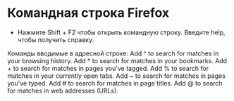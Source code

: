 # Командная строка Firefox

* Нажмите Shift + F2 чтобы открыть командную строку. Введите help, чтобы получить справку.

Команды вводимые в адресной строке:
Add ^ to search for matches in your browsing history.
Add * to search for matches in your bookmarks.
Add + to search for matches in pages you've tagged.
Add % to search for matches in your currently open tabs.
Add ~ to search for matches in pages you've typed.
Add # to search for matches in page titles.
Add @ to search for matches in web addresses (URLs). 